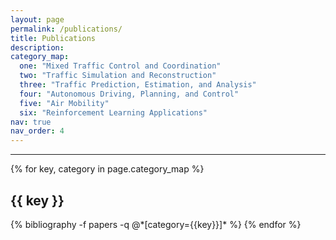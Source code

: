 ```yaml
---
layout: page
permalink: /publications/
title: Publications
description: 
category_map:
  one: "Mixed Traffic Control and Coordination"
  two: "Traffic Simulation and Reconstruction"
  three: "Traffic Prediction, Estimation, and Analysis"
  four: "Autonomous Driving, Planning, and Control"
  five: "Air Mobility"
  six: "Reinforcement Learning Applications" 
nav: true
nav_order: 4
---
```


<div class="publications">
<hr /> 
{% for key, category in page.category_map %}
  <h2 class="category">{{ key }}</h2>
  {% bibliography -f papers -q @*[category={{key}}]* %}
{% endfor %}
</div>



